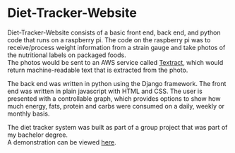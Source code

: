# Diet-Tracker-Website
Diet-Tracker-Website consists of a basic front end, back end, and python code that runs on a raspberry pi.
The code on the raspberry pi was to receive/process weight information from a strain gauge and take photos of the nutritional labels on packaged foods.  
The photos would be sent to an AWS service called [Textract](https://aws.amazon.com/textract/), which would return machine-readable text that is extracted from the photo.

The back end was written in python using the Django framework. The front end was written in plain javascript with HTML and CSS. The user is presented with a  controllable graph, which provides options to show how much energy, fats, protein and carbs were consumed on a daily, weekly or monthly basis.

The diet tracker system was built as part of a group project that was part of my bachelor degree.  
A demonstration can be viewed [here](https://streamable.com/syd3qt).
